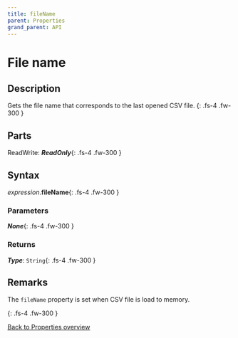 ```yaml
---
title: fileName
parent: Properties
grand_parent: API
---
```


# File name

## Description
Gets the file name that corresponds to the last opened CSV file.
{: .fs-4 .fw-300 }

## Parts
ReadWrite: **_ReadOnly_**{: .fs-4 .fw-300 }

## Syntax
*expression*.**fileName**{: .fs-4 .fw-300 }

### Parameters

**_None_**{: .fs-4 .fw-300 }

### Returns

**_Type_**: `String`{: .fs-4 .fw-300 }

## Remarks
The `fileName` property is set when CSV file is load to memory.

{: .fs-4 .fw-300 }

[Back to Properties overview](https://ws-garcia.github.io/VBA-CSV-interface/api/properties/)